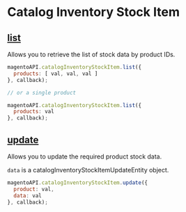# Catalog Inventory Stock Item

## [list](http://www.magentocommerce.com/api/soap/catalogInventory/cataloginventory_stock_item.list.html)

Allows you to retrieve the list of stock data by product IDs.

```js
magentoAPI.catalogInventoryStockItem.list({
  products: [ val, val, val ]
}, callback);

// or a single product

magentoAPI.catalogInventoryStockItem.list({
  products: val
}, callback);
```

## [update](http://www.magentocommerce.com/api/soap/catalogInventory/cataloginventory_stock_item.update.html)

Allows you to update the required product stock data.

`data` is a catalogInventoryStockItemUpdateEntity object.

```js
magentoAPI.catalogInventoryStockItem.update({
  product: val,
  data: val
}, callback);
```